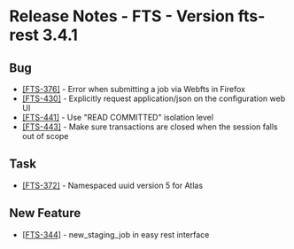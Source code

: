 Release Notes - FTS - Version fts-rest 3.4.1
============================================
## Bug
* [[FTS-376]](https://its.cern.ch/jira/browse/FTS-376) - Error when submitting a job via Webfts in Firefox
* [[FTS-430]](https://its.cern.ch/jira/browse/FTS-430) - Explicitly request application/json on the configuration web UI
* [[FTS-441]](https://its.cern.ch/jira/browse/FTS-441) - Use "READ COMMITTED" isolation level
* [[FTS-443]](https://its.cern.ch/jira/browse/FTS-443) - Make sure transactions are closed when the session falls out of scope

## Task 
* [[FTS-372]](https://its.cern.ch/jira/browse/FTS-372) - Namespaced uuid version 5 for Atlas

## New Feature
* [[FTS-344]](https://its.cern.ch/jira/browse/FTS-344) - new\_staging\_job in easy rest interface

